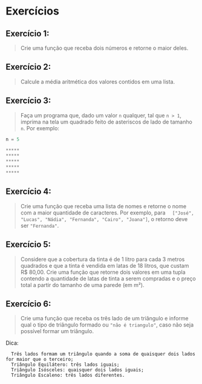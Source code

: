 # Exercícios

## Exercício 1:
> Crie uma função que receba dois números e retorne o maior deles.

## Exercício 2:
> Calcule a média aritmética dos valores contidos em uma lista.

## Exercício 3:
> Faça um programa que, dado um valor `n` qualquer, tal que `n > 1`, imprima na tela um quadrado feito de asteriscos de lado de tamanho `n`. Por exemplo:
```py
n = 5

*****
*****
*****
*****
*****
```

## Exercício 4: 
> Crie uma função que receba uma lista de nomes e retorne o nome com a maior quantidade de caracteres. Por exemplo, para `  ["José", "Lucas", "Nádia", "Fernanda", "Cairo", "Joana"]`, o retorno deve ser `"Fernanda"`.

## Exercício 5:
> Considere que a cobertura da tinta é de 1 litro para cada 3 metros quadrados e que a tinta é vendida em latas de 18 litros, que custam R$ 80,00. Crie uma função que retorne dois valores em uma tupla contendo a quantidade de latas de tinta a serem compradas e o preço total a partir do tamanho de uma parede (em m²).

## Exercício 6:
> Crie uma função que receba os três lado de um triângulo e informe qual o tipo de triângulo formado ou `"não é triangulo"`, caso não seja possível formar um triângulo.

Dica:
```
  Três lados formam um triângulo quando a soma de quaisquer dois lados for maior que o terceiro;
  Triângulo Equilátero: três lados iguais;
  Triângulo Isósceles: quaisquer dois lados iguais;
  Triângulo Escaleno: três lados diferentes.
```

